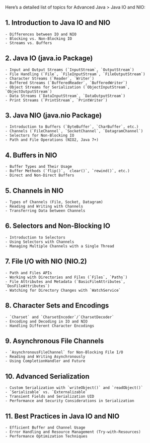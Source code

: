 
Here’s a detailed list of topics for Advanced Java > Java IO and NIO:

## 1. Introduction to Java IO and NIO
    
    - Differences between IO and NIO
    - Blocking vs. Non-Blocking IO
    - Streams vs. Buffers

## 2. Java IO (java.io Package)
    
    - Input and Output Streams (`InputStream`, `OutputStream`)
    - File Handling (`File`, `FileInputStream`, `FileOutputStream`)
    - Character Streams (`Reader`, `Writer`)
    - Buffered Streams (`BufferedReader`, `BufferedWriter`)
    - Object Streams for Serialization (`ObjectInputStream`, `ObjectOutputStream`)
    - Data Streams (`DataInputStream`, `DataOutputStream`)
    - Print Streams (`PrintStream`, `PrintWriter`)

## 3. Java NIO (java.nio Package)
    
    - Introduction to Buffers (`ByteBuffer`, `CharBuffer`, etc.)
    - Channels (`FileChannel`, `SocketChannel`, `DatagramChannel`)
    - Selectors for Non-Blocking IO
    - Path and File Operations (NIO2, Java 7+)

## 4. Buffers in NIO
    
    - Buffer Types and Their Usage
    - Buffer Methods (`flip()`, `clear()`, `rewind()`, etc.)
    - Direct and Non-Direct Buffers

## 5. Channels in NIO
    
    - Types of Channels (File, Socket, Datagram)
    - Reading and Writing with Channels
    - Transferring Data between Channels

## 6. Selectors and Non-Blocking IO
    
    - Introduction to Selectors
    - Using Selectors with Channels
    - Managing Multiple Channels with a Single Thread

## 7. File I/O with NIO (NIO.2)
    
    - Path and Files APIs
    - Working with Directories and Files (`Files`, `Paths`)
    - File Attributes and Metadata (`BasicFileAttributes`, `DosFileAttributes`)
    - Watching for Directory Changes with `WatchService`

## 8. Character Sets and Encodings
    
    - `Charset` and `CharsetEncoder`/`CharsetDecoder`
    - Encoding and Decoding in IO and NIO
    - Handling Different Character Encodings

## 9. Asynchronous File Channels
    
    - `AsynchronousFileChannel` for Non-Blocking File I/O
    - Reading and Writing Asynchronously
    - Using CompletionHandler and Future

## 10. Advanced Serialization
    
    - Custom Serialization with `writeObject()` and `readObject()`
    - `Serializable` vs. `Externalizable`
    - Transient Fields and Serialization UID
    - Performance and Security Considerations in Serialization

## 11. Best Practices in Java IO and NIO
    
    - Efficient Buffer and Channel Usage
    - Error Handling and Resource Management (Try-with-Resources)
    - Performance Optimization Techniques